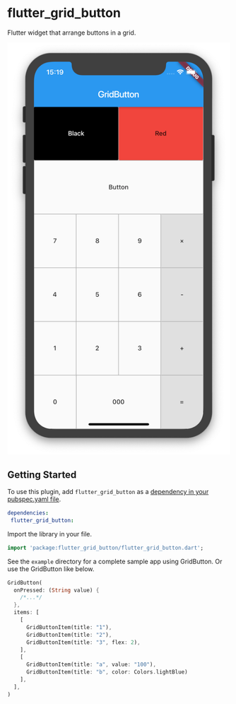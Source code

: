 # flutter_grid_button

Flutter widget that arrange buttons in a grid.

![banner](example/screenshot.png)


## Getting Started

To use this plugin, add `flutter_grid_button` as a [dependency in your pubspec.yaml file](https://flutter.io/platform-plugins/).

```yaml
dependencies:
 flutter_grid_button: 
```

Import the library in your file.

````dart
import 'package:flutter_grid_button/flutter_grid_button.dart';
````

See the `example` directory for a complete sample app using GridButton.
Or use the GridButton like below.

````dart
GridButton(
  onPressed: (String value) {
    /*...*/
  },
  items: [
    [
      GridButtonItem(title: "1"),
      GridButtonItem(title: "2"),
      GridButtonItem(title: "3", flex: 2),
    ],
    [
      GridButtonItem(title: "a", value: "100"),
      GridButtonItem(title: "b", color: Colors.lightBlue)
    ],
  ],
)
````